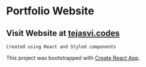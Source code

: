 # Portfolio Website

## Visit Website at [tejasvi.codes](https://www.tejasvi.codes)

`Created using React and Styled components`

This project was bootstrapped with [Create React App](https://github.com/facebook/create-react-app).
